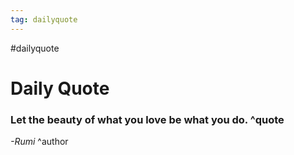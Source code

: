 ```yaml
---
tag: dailyquote
---
```


#dailyquote

# Daily Quote

### Let the beauty of what you love be what you do. ^quote
*-Rumi* ^author
